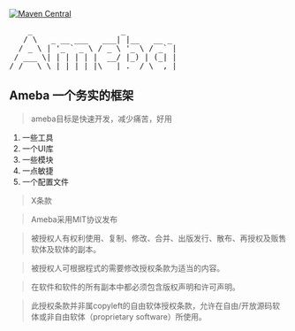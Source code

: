 [![Maven Central](https://maven-badges.herokuapp.com/maven-central/org.amebastack/ameba/badge.svg)](https://maven-badges.herokuapp.com/maven-central/org.amebastack/ameba)

<pre>
    _                   _           
   / \   _ __ ___   ___| |__   __ _ 
  / _ \ | '_ ` _ \ / _ \ '_ \ / _` |
 / ___ \| | | | | |  __/ |_) | (_| |
/_/   \_\_| |_| |_|\___|_.__/ \__,_|
</pre>

## Ameba 一个务实的框架

> ameba目标是快速开发，减少痛苦，好用

1. 一些工具
2. 一个UI库
3. 一些模块
4. 一点敏捷
5. 一个配置文件

> X条款

> Ameba采用MIT协议发布

> 被授权人有权利使用、复制、修改、合并、出版发行、散布、再授权及贩售软体及软体的副本。

> 被授权人可根据程式的需要修改授权条款为适当的内容。

> 在软件和软件的所有副本中都必须包含版权声明和许可声明。

> 此授权条款并非属copyleft的自由软体授权条款，允许在自由/开放源码软体或非自由软体（proprietary software）所使用。

